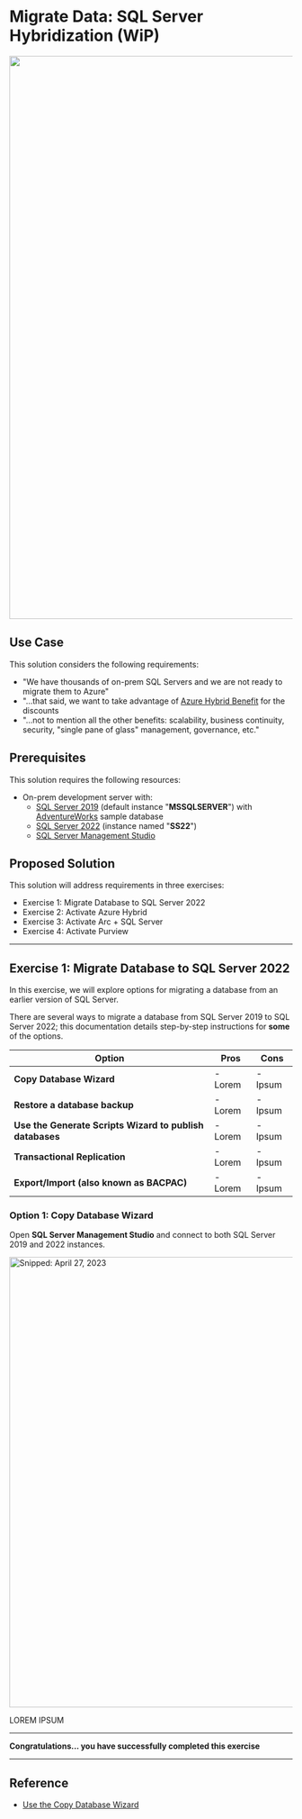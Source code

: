 # Migrate Data: SQL Server Hybridization (WiP)

<img src="https://user-images.githubusercontent.com/44923999/234937691-8ce2332f-d836-4a7e-a306-6c5d14ef19f7.png" width="1000" />

## Use Case
This solution considers the following requirements:

* "We have thousands of on-prem SQL Servers and we are not ready to migrate them to Azure"
* "...that said, we want to take advantage of [Azure Hybrid Benefit](https://learn.microsoft.com/en-us/azure/azure-sql/azure-hybrid-benefit) for the discounts
* "...not to mention all the other benefits: scalability, business continuity, security, "single pane of glass" management, governance, etc."

## Prerequisites
This solution requires the following resources:

* On-prem development server with:
  * [SQL Server 2019](https://info.microsoft.com/ww-landing-sql-server-2019.html) (default instance "**MSSQLSERVER**") with [AdventureWorks](https://learn.microsoft.com/en-us/sql/samples/adventureworks-install-configure) sample database
  * [SQL Server 2022](https://info.microsoft.com/ww-landing-sql-server-2022.html) (instance named "**SS22**")
  * [SQL Server Management Studio](https://learn.microsoft.com/en-us/sql/ssms/download-sql-server-management-studio-ssms)

## Proposed Solution
This solution will address requirements in three exercises:

* Exercise 1: Migrate Database to SQL Server 2022
* Exercise 2: Activate Azure Hybrid
* Exercise 3: Activate Arc + SQL Server
* Exercise 4: Activate Purview

-----

## Exercise 1: Migrate Database to SQL Server 2022
In this exercise, we will explore options for migrating a database from an earlier version of SQL Server.

There are several ways to migrate a database from SQL Server 2019 to SQL Server 2022; this documentation details step-by-step instructions for **some** of the options.

| Option | Pros | Cons |
| ----- | ----- | ----- |
| **Copy Database Wizard** | - Lorem | - Ipsum |
| **Restore a database backup** | - Lorem | - Ipsum |
| **Use the Generate Scripts Wizard to publish databases** | - Lorem | - Ipsum |
| **Transactional Replication** | - Lorem | - Ipsum |
| **Export/Import (also known as BACPAC)** | - Lorem | - Ipsum |

### Option 1: Copy Database Wizard
Open **SQL Server Management Studio** and connect to both SQL Server 2019 and 2022 instances.

<img src="https://user-images.githubusercontent.com/44923999/234953201-01818d70-78c0-41e4-9a2b-b3eb4df83c76.png" width="800" title="Snipped: April 27, 2023" />

LOREM IPSUM

-----

**Congratulations... you have successfully completed this exercise**

-----

## Reference
* [Use the Copy Database Wizard](https://learn.microsoft.com/en-us/sql/relational-databases/databases/use-the-copy-database-wizard)
